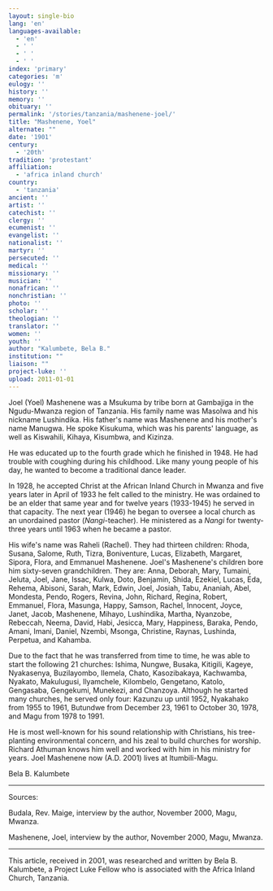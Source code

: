 ```yaml
---
layout: single-bio
lang: 'en'
languages-available:
  - 'en'
  - ' '
  - ' '
  - ' '
index: 'primary'
categories: 'm'
eulogy: ''
history: ''
memory: ''
obituary: ''
permalink: '/stories/tanzania/mashenene-joel/'
title: "Mashenene, Yoel"
alternate: ""
date: '1901'
century:
  - '20th'
tradition: 'protestant'
affiliation:
  - 'africa inland church'
country:
  - 'tanzania'
ancient: ''
artist: ''
catechist: ''
clergy: ''
ecumenist: ''
evangelist: ''
nationalist: ''
martyr: ''
persecuted: ''
medical: ''
missionary: ''
musician: ''
nonafrican: ''
nonchristian: ''
photo: ''
scholar: ''
theologian: ''
translator: ''
women: ''
youth: ''
author: "Kalumbete, Bela B."
institution: ""
liaison: ""
project-luke: ''
upload: 2011-01-01
---
```




Joel (Yoel) Mashenene was a Msukuma by tribe born at Gambajiga in the Ngudu-Mwanza region of Tanzania.  His family name was Masolwa and his nickname Lushindika.  His father's name was Mashenene and his mother's name Manugwa.  He spoke Kisukuma, which was his parents' language, as well as Kiswahili, Kihaya, Kisumbwa, and Kizinza.

He was educated up to the fourth grade which he finished in 1948.  He had trouble with coughing during his childhood.  Like many young people of his day, he wanted to become a traditional dance leader.

In 1928, he accepted Christ at the African Inland Church in Mwanza and five years later in April of 1933 he felt called to the ministry.  He was ordained to be an elder that same year and for twelve years (1933-1945) he served in that capacity.  The next year (1946) he began to oversee a local church as an unordained pastor (*Nangi*-teacher).  He ministered as a *Nangi* for twenty-three years until 1963 when he became a pastor.

His wife's name was Raheli (Rachel).  They had thirteen children: Rhoda, Susana, Salome, Ruth, Tizra, Boniventure, Lucas, Elizabeth, Margaret, Sipora, Flora, and Emmanuel Mashenene.  Joel's Mashenene's children bore him sixty-seven grandchildren.  They are: Anna, Deborah, Mary, Tumaini, Jeluta, Joel, Jane, Issac, Kulwa, Doto, Benjamin, Shida, Ezekiel, Lucas, Eda, Rehema, Abisoni, Sarah, Mark, Edwin, Joel, Josiah, Tabu, Ananiah, Abel, Mondesta, Pendo, Rogers, Revina, John, Richard, Regina, Robert, Emmanuel, Flora, Masunga, Happy, Samson, Rachel, Innocent, Joyce, Janet, Jacob, Mashenene, Mihayo, Lushindika, Martha, Nyanzobe, Rebeccah, Neema, David, Habi, Jesicca, Mary, Happiness, Baraka, Pendo, Amani, Imani, Daniel, Nzembi, Msonga, Christine, Raynas, Lushinda, Perpetua, and Kahamba.

Due to the fact that he was transferred from time to time, he was able to start the following 21 churches: Ishima, Nungwe, Busaka, Kitigili, Kageye, Nyakasenya, Buzilayombo, Ilemela, Chato, Kasozibakaya, Kachwamba, Nyakato, Makulugusi, Ilyamchele, Kilombelo, Gengetano, Katolo, Gengasaba, Gengekumi, Munekezi, and Chanzoya.  Although he started many churches, he served only four: Kazunzu up until 1952, Nyakahako from 1955 to 1961, Butundwe from December 23, 1961 to October 30, 1978, and Magu from 1978 to 1991.

He is most well-known for his sound relationship with Christians, his tree-planting environmental concern, and his zeal to build churches for worship.  Richard Athuman knows him well and worked with him in his ministry for years.  Joel Mashenene now (A.D. 2001) lives at Itumbili-Magu.

Bela B. Kalumbete

---

Sources:

Budala, Rev. Maige, interview by the author, November 2000, Magu, Mwanza.

Mashenene, Joel, interview by the author, November 2000, Magu, Mwanza.

---

This article, received in 2001, was researched and written by Bela B. Kalumbete, a Project Luke Fellow who is associated with the Africa Inland Church, Tanzania.